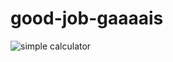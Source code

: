 # good-job-gaaaais
![simple calculator](https://media0.giphy.com/media/cJFQJzZxFMhONxDTnt/giphy.gif?cid=ecf05e47ososfd4j4u2dp8aupcybj7jdwuqdejk6pepwmipv&rid=giphy.gif&ct=)
